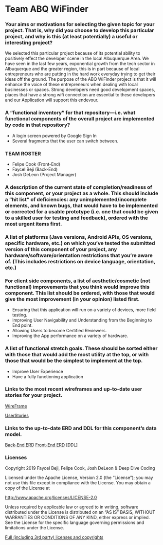 # Team ABQ WiFinder

### Your aims or motivations for selecting the given topic for your project. That is, why did you choose to develop this particular project, and why is this (at least potentially) a useful or interesting project?

We selected this particular project because of its potential ability to positively effect the developer scene in the local Albuquerque Area. We have seen in the last few years, exponential growth from the tech sector in Albuquerque and the greater region, this is in part because of local entrepreneurs who are putting in the hard work everyday trying to get their ideas off the ground. The purpose of the ABQ WiFinder project is that it will enhance the voice of these entrepreneurs when dealing with local businesses or spaces. Strong developers need good development spaces, places that have a strong wifi connection are essential to these developers and our Application will support this endevour. 

### A “functional inventory” for that repository—i.e. what functional components of the overall project are implemented by code in that repository?

- A login screen powered by Google Sign In
- Several fragments that the user can switch between. 

### TEAM ROSTER

- Felipe Cook (Front-End)
- Faycel Beji (Back-End)
- Josh DeLeon (Project Manager)

### A description of the current state of completion/readiness of this component, or your project as a whole. This should include a “hit list” of deficiencies: any unimplemented/incomplete elements, and known bugs, that would have to be implemented or corrected for a usable prototype (i.e. one that could be given to a skilled user for testing and feedback), ordered with the most urgent items first.

### A list of platforms (Java versions, Android APIs, OS versions, specific hardware, etc.) on which you’ve tested the submitted version of this component of your project, any hardware/software/orientation restrictions that you’re aware of. (This includes restrictions on device language, orientation, etc.)

### For client side components, a list of aesthetic/cosmetic (not functional) improvements that you think would improve this component. This list should be ordered, with those that would give the most improvement (in your opinion) listed first.

- Ensuring that this application will run on a variety of devices, more field testing. 
- Improving User Navigability and Understanding from the Beginning to End point.
- Allowing Users to become Certified Reviewers.
- Improving the App performance on a variety of hardware. 

### A list of functional stretch goals. These should be sorted either with those that would add the most utility at the top, or with those that would be the simplest to implement at the top.

- Improve User Experience
- Have a fully functioning application

### Links to the most recent wireframes and up-to-date user stories for your project.

[WireFrame](https://github.com/teamabqwifinder/ABQ-WiFinder-Pre-Planning/blob/master/WireFrame.pdf)

[UserStories](https://github.com/teamabqwifinder/ABQ-WiFinder-Pre-Planning/blob/master/UserStory.md)

### Links to the up-to-date ERD and DDL for this component’s data model.

[Back-End ERD](https://github.com/teamabqwifinder/ABQ-WiFinder-Pre-Planning/blob/master/WiFinderBackEndFinalUpdate.pdf)
[Front-End ERD](https://github.com/teamabqwifinder/ABQ-WiFinder-Pre-Planning/blob/master/Capstone_ERD.pdf)
[DDL]

### Licenses

Copyright 2019 Faycel Beji, Felipe Cook, Josh DeLeon & Deep Dive Coding

Licensed under the Apache License, Version 2.0 (the “License”); you may not use this file except in compliance with the License. You may obtain a copy of the License at

http://www.apache.org/licenses/LICENSE-2.0

Unless required by applicable law or agreed to in writing, software distributed under the License is distributed on an “AS IS” BASIS, WITHOUT WARRANTIES OR CONDITIONS OF ANY KIND, either express or implied. See the License for the specific language governing permissions and limitations under the License.

[Full (including 3rd party) licenses and copyrights](https://github.com/teamabqwifinder/ABQ-WiFinder-Pre-Planning/blob/master/Copyright.md)







